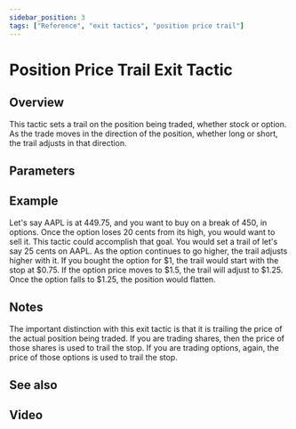 ```yaml
---
sidebar_position: 3
tags: ["Reference", "exit tactics", "position price trail"]
---
```

# Position Price Trail Exit Tactic

## Overview

This tactic sets a trail on the position being traded, whether stock or option. As the trade moves in the direction of the position, whether long or short, the trail adjusts in that direction.


## Parameters

## Example
Let's say AAPL is at 449.75, and you want to buy on a break of 450, in options. Once the option loses 20 cents from its high, you would want to sell it. This tactic could accomplish that goal. You would set a trail of let's say 25 cents on AAPL. As the option continues to go higher, the trail adjusts higher with it. If you bought the option for $1, the trail would start with the stop at $0.75. If the option price moves to $1.5, the trail will adjust to $1.25. Once the option falls to $1.25, the position would flatten.

## Notes
The important distinction with this exit tactic is that it is trailing the price of the actual position being traded.  If you are trading shares, then the price of those shares is used to trail the stop.  If you are trading options, again, the price of those options is used to trail the stop.

## See also

## Video



